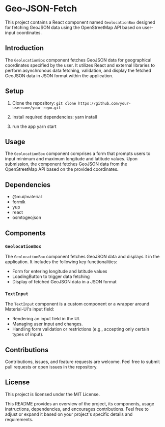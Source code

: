 # Geo-JSON-Fetch

This project contains a React component named `GeolocationBox` designed for fetching GeoJSON data using the OpenStreetMap API based on user-input coordinates.

## Introduction

The `GeolocationBox` component fetches GeoJSON data for geographical coordinates specified by the user. It utilizes React and external libraries to perform asynchronous data fetching, validation, and display the fetched GeoJSON data in JSON format within the application.

## Setup

1. Clone the repository:
  ````git clone https://github.com/your-username/your-repo.git````

2. Install required dependencies:
  yarn install

3. run the app
   yarn start

## Usage

The `GeolocationBox` component comprises a form that prompts users to input minimum and maximum longitude and latitude values. Upon submission, the component fetches GeoJSON data from the OpenStreetMap API based on the provided coordinates.

## Dependencies

- @mui/material
- formik
- yup
- react
- osmtogeojson

## Components

### `GeolocationBox`

The `GeolocationBox` component fetches GeoJSON data and displays it in the application. It includes the following key functionalities:

- Form for entering longitude and latitude values
- LoadingButton to trigger data fetching
- Display of fetched GeoJSON data in a JSON format


### `TextInput`

The `TextInput` component is a custom component or a wrapper around Material-UI's input field:

- Rendering an input field in the UI.
- Managing user input and changes.
- Handling form validation or restrictions (e.g., accepting only certain types of input).



## Contributions
Contributions, issues, and feature requests are welcome. Feel free to submit pull requests or open issues in the repository.

## License
This project is licensed under the MIT License.


This README provides an overview of the project, its components, usage instructions, dependencies, and encourages contributions. Feel free to adjust or expand it based on your project's specific details and requirements.

